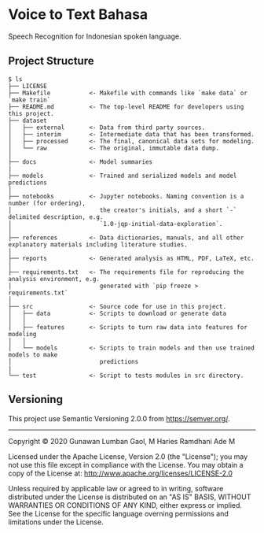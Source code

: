 # Voice to Text Bahasa
Speech Recognition for Indonesian spoken language.

## Project Structure
```
$ ls
├── LICENSE
├── Makefile           <- Makefile with commands like `make data` or `make train`
├── README.md          <- The top-level README for developers using this project.
├── dataset
│   ├── external       <- Data from third party sources.
│   ├── interim        <- Intermediate data that has been transformed.
│   ├── processed      <- The final, canonical data sets for modeling.
│   └── raw            <- The original, immutable data dump.
│
├── docs               <- Model summaries
|
├── models             <- Trained and serialized models and model predictions
│
├── notebooks          <- Jupyter notebooks. Naming convention is a number (for ordering),
│                         the creator's initials, and a short `-` delimited description, e.g.
│                         `1.0-jqp-initial-data-exploration`.
│
├── references         <- Data dictionaries, manuals, and all other explanatory materials including literature studies.
│
├── reports            <- Generated analysis as HTML, PDF, LaTeX, etc.
│
├── requirements.txt   <- The requirements file for reproducing the analysis environment, e.g.
│                         generated with `pip freeze > requirements.txt`
│
├── src                <- Source code for use in this project.
│   ├── data           <- Scripts to download or generate data
│   │
│   ├── features       <- Scripts to turn raw data into features for modeling
│   │
│   └── models         <- Scripts to train models and then use trained models to make
│                         predictions
|
└── test               <- Script to tests modules in src directory.
```

## Versioning
This project use Semantic Versioning 2.0.0 from https://semver.org/.

<hr>

Copyright &copy; 2020 Gunawan Lumban Gaol, M Haries Ramdhani Ade M

Licensed under the Apache License, Version 2.0 (the "License"); you may not use this file except in compliance with the License. You may obtain a copy of the License at: http://www.apache.org/licenses/LICENSE-2.0

Unless required by applicable law or agreed to in writing, software distributed under the License is distributed on an "AS IS" BASIS, WITHOUT WARRANTIES OR CONDITIONS OF ANY KIND, either express or implied. See the License for the specific language overning permissions and limitations under the License.
